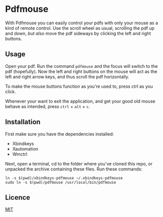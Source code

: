Pdfmouse
========

With Pdfmouse you can easily control your pdfs with only your mouse as a kind of 
remote control. Use the scroll wheel as usual, scrolling the pdf up and down, 
*but also* move the pdf sideways by clicking the left and right buttons.  

Usage
-----

Open your pdf. Run the command `pdfmouse` and the focus will switch to the pdf 
(hopefully). Now the left and right buttons on the mouse will act as the left 
and right arrow keys, and thus scroll the pdf horizontally.

To make the mouse buttons function as you're used to, press ctrl as you click.

Whenever your want to exit the application, and get your good old mouse behave 
as intended, press `ctrl` + `alt` + `c`.


Installation
------------

First make sure you have the dependencies installed:

  * Xbindkeys
  * Xautomation
  * Wmctrl

Next, open a terminal, cd to the folder where you've cloned this repo, or 
unpacked the archive containing these files. Run these commands:

    ln -s $(pwd)/xbindkeys-pdfmouse ~/.xbindkeys-pdfmouse
    sudo ln -s $(pwd)/pdfmouse /usr/local/bin/pdfmouse

Licence
-------

[MIT](http://en.wikipedia.org/wiki/MIT_License)
